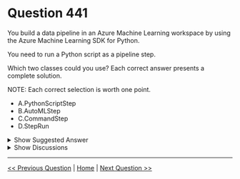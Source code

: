 # Question 441

You build a data pipeline in an Azure Machine Learning workspace by using the Azure Machine Learning SDK for Python.

You need to run a Python script as a pipeline step.

Which two classes could you use? Each correct answer presents a complete solution.

NOTE: Each correct selection is worth one point.

- A.PythonScriptStep
- B.AutoMLStep
- C.CommandStep
- D.StepRun

<details>
  <summary>Show Suggested Answer</summary>

<strong>AC</strong><br>

</details>

<details>
  <summary>Show Discussions</summary>

<blockquote><p><strong>evangelist</strong> <code>(Sun 23 Jun 2024 10:43)</code> - <em>Upvotes: 1</em></p><p>AC is the correct answer.</p></blockquote>
<blockquote><p><strong>Techlover74</strong> <code>(Mon 19 Feb 2024 20:14)</code> - <em>Upvotes: 1</em></p><p>AC is the correct answer. StepRun is used for the submitted pipeline.</p></blockquote>
<blockquote><p><strong>zishankamal</strong> <code>(Sat 17 Feb 2024 02:18)</code> - <em>Upvotes: 1</em></p><p>A and C
python_script_step: Contains functionality to create an Azure ML Pipeline step that runs Python script.
command_step: Contains functionality to create an Azure ML Pipeline step that runs commands.
from azureml.pipeline.steps import CommandStep
trainStep = CommandStep(name=&#x27;train step&#x27;,
                    command=&#x27;python train.py arg1 arg2&#x27;,
                    source_directory=project_folder,
                    compute_target=compute_target)</p></blockquote>
<blockquote><p><strong>ferren</strong> <code>(Wed 23 Aug 2023 05:27)</code> - <em>Upvotes: 1</em></p><p>chatgpt says AC</p></blockquote>
<blockquote><p><strong>BR_CS</strong> <code>(Thu 17 Aug 2023 14:19)</code> - <em>Upvotes: 3</em></p><p>A, C

python_script_step , CommandStep</p></blockquote>

<blockquote><p><strong>phdykd</strong> <code>(Thu 27 Jul 2023 19:37)</code> - <em>Upvotes: 2</em></p><p>A, C

python_script_step , CommandStep</p></blockquote>

<blockquote><p><strong>Michael_AUT</strong> <code>(Tue 25 Jul 2023 19:18)</code> - <em>Upvotes: 1</em></p><p>AB
python_script_step	Contains functionality to create an Azure ML Pipeline step that runs Python script.
automl_step	Contains functionality for adding and managing an automated ML pipeline step in Azure Machine Learning.</p></blockquote>
<blockquote><p><strong>damaldon</strong> <code>(Fri 07 Jul 2023 20:22)</code> - <em>Upvotes: 1</em></p><p>Ans. AB
https://learn.microsoft.com/en-us/python/api/azureml-pipeline-steps/?view=azure-ml-py</p></blockquote>
<blockquote><p><strong>vv_bb</strong> <code>(Sat 25 Nov 2023 19:25)</code> - <em>Upvotes: 2</em></p><p>Nope, the answer is A + C
While B = AutoMLStep is a valid option for the pipeline step, it doesn&#x27;t solve the task of &quot;...You need to run a Python script as a pipeline step....&quot;</p></blockquote>

</details>

---

[<< Previous Question](question_440.md) | [Home](../index.md) | [Next Question >>](question_442.md)
